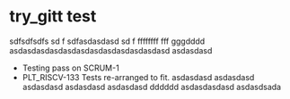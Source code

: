 # try_gitt test 
sdfsdfsdfs
sd
f
sdfasdasdasd
sd
f
ffffffff
fff
gggdddd
asdasdasdasdasdasdasdasdasdasdasdasd
asdasdasd
* Testing pass on SCRUM-1
* PLT_RISCV-133 Tests re-arranged to fit.
asdasdasd
asdasdasd
asdasdasd
asdasdasd
asdasdasd
dddddd
asdasdasdasd
asdasdsada
